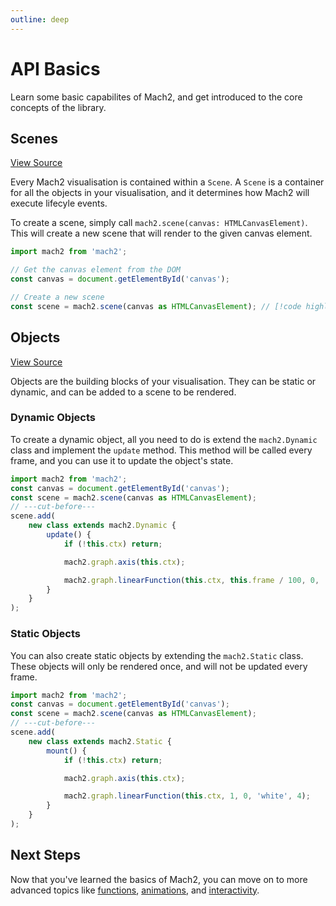 ```yaml
---
outline: deep
---
```


# API Basics

Learn some basic capabilites of Mach2, and get introduced to the core concepts of the library.

## Scenes

[View Source](https://github.com/TheCommieAxolotl/mach2/blob/main/src/lifecycle/scene.ts)

Every Mach2 visualisation is contained within a `Scene`. A `Scene` is a container for all the objects in your visualisation, and it determines how Mach2 will execute lifecyle events.

To create a scene, simply call `mach2.scene(canvas: HTMLCanvasElement)`. This will create a new scene that will render to the given canvas element.

```ts twoslash
import mach2 from 'mach2';

// Get the canvas element from the DOM
const canvas = document.getElementById('canvas');

// Create a new scene
const scene = mach2.scene(canvas as HTMLCanvasElement); // [!code highlight]
```

## Objects

[View Source](https://github.com/TheCommieAxolotl/mach2/blob/main/src/object)

Objects are the building blocks of your visualisation. They can be static or dynamic, and can be added to a scene to be rendered.

### Dynamic Objects

To create a dynamic object, all you need to do is extend the `mach2.Dynamic` class and implement the `update` method. This method will be called every frame, and you can use it to update the object's state.

```ts twoslash {2-10}
import mach2 from 'mach2';
const canvas = document.getElementById('canvas');
const scene = mach2.scene(canvas as HTMLCanvasElement);
// ---cut-before---
scene.add(
    new class extends mach2.Dynamic {
        update() {
            if (!this.ctx) return;

            mach2.graph.axis(this.ctx);

            mach2.graph.linearFunction(this.ctx, this.frame / 100, 0, 'white', 4);
        }
    }
);
```

<div class="canvas">
    <canvas class="mach2" id="example1"></canvas>
</div>

### Static Objects

You can also create static objects by extending the `mach2.Static` class. These objects will only be rendered once, and will not be updated every frame.

```ts twoslash {2-10}
import mach2 from 'mach2';
const canvas = document.getElementById('canvas');
const scene = mach2.scene(canvas as HTMLCanvasElement);
// ---cut-before---
scene.add(
    new class extends mach2.Static {
        mount() {
            if (!this.ctx) return;

            mach2.graph.axis(this.ctx);

            mach2.graph.linearFunction(this.ctx, 1, 0, 'white', 4);
        }
    }
);
```

<div class="canvas">
    <canvas class="mach2" id="example2"></canvas>
</div>

## Next Steps

Now that you've learned the basics of Mach2, you can move on to more advanced topics like [functions](/graphing/functions), [animations](/advanced/animations), and [interactivity](/advanced/interactivity).


<script setup>
    import mach2 from 'mach2';
    import { onMounted } from 'vue'

    onMounted(() => {
        // vue will await this script, so we need to async load the canvas
        setTimeout(() => {
            const canvas = document.getElementById('example1');

            if (canvas) {
                const scene = mach2.scene(canvas);

                scene.add(
                    new class extends mach2.Dynamic {
                        update() {
                            if (!this.ctx) return;

                            mach2.graph.axis(this.ctx);

                            mach2.graph.linearFunction(this.ctx, this.frame / 100, 0, 'white', 4);
                        }
                    }
                );

                scene.start();
            }

            const canvas2 = document.getElementById('example2');

            if (canvas2) {
                const scene2 = mach2.scene(canvas2);

                scene2.add(
                    new class extends mach2.Static {
                        mount() {
                            if (!this.ctx) return;

                            mach2.graph.axis(this.ctx);

                            mach2.graph.linearFunction(this.ctx, 1, 0, 'white', 4);
                        }
                    }
                );

                scene2.start();
            }
        }, 0)
    })
</script>
